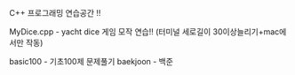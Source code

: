 C++ 프로그래밍 연습공간 !!

MyDice.cpp - yacht dice 게임 모작 연습!!
(터미널 세로길이 30이상늘리기+mac에서만 작동)

basic100 - 기초100제 문제풀기
baekjoon - 백준 
